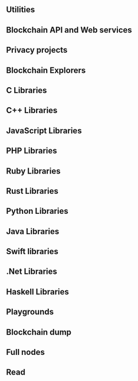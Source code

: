 ## Utilities


## Blockchain API and Web services


## Privacy projects


## Blockchain Explorers


## C Libraries


## C++ Libraries


## JavaScript Libraries


## PHP Libraries


## Ruby Libraries


## Rust Libraries


## Python Libraries


## Java Libraries


## Swift libraries


## .Net Libraries


## Haskell Libraries


## Playgrounds


## Blockchain dump


## Full nodes


## Read

